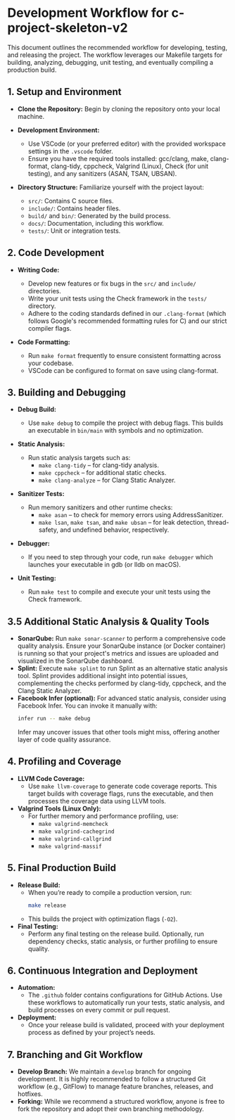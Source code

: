 # Development Workflow for c-project-skeleton-v2

This document outlines the recommended workflow for developing, testing, and releasing the project. The workflow leverages our Makefile targets for building, analyzing, debugging, unit testing, and eventually compiling a production build.

## 1. Setup and Environment

- **Clone the Repository:**
  Begin by cloning the repository onto your local machine.
- **Development Environment:**
  - Use VSCode (or your preferred editor) with the provided workspace settings in the `.vscode` folder.
  - Ensure you have the required tools installed: gcc/clang, make, clang-format, clang-tidy, cppcheck, Valgrind (Linux), Check (for unit testing), and any sanitizers (ASAN, TSAN, UBSAN).

- **Directory Structure:**
  Familiarize yourself with the project layout:
  - `src/`: Contains C source files.
  - `include/`: Contains header files.
  - `build/` and `bin/`: Generated by the build process.
  - `docs/`: Documentation, including this workflow.
  - `tests/`: Unit or integration tests.

## 2. Code Development

- **Writing Code:**
  - Develop new features or fix bugs in the `src/` and `include/` directories.
  - Write your unit tests using the Check framework in the `tests/` directory.
  - Adhere to the coding standards defined in our `.clang-format` (which follows Google's recommended formatting rules for C) and our strict compiler flags.

- **Code Formatting:**
  - Run `make format` frequently to ensure consistent formatting across your codebase.
  - VSCode can be configured to format on save using clang-format.

## 3. Building and Debugging

- **Debug Build:**
  - Use `make debug` to compile the project with debug flags. This builds an executable in `bin/main` with symbols and no optimization.
- **Static Analysis:**
  - Run static analysis targets such as:
    - `make clang-tidy` – for clang-tidy analysis.
    - `make cppcheck` – for additional static checks.
    - `make clang-analyze` – for Clang Static Analyzer.
- **Sanitizer Tests:**
  - Run memory sanitizers and other runtime checks:
    - `make asan` – to check for memory errors using AddressSanitizer.
    - `make lsan`, `make tsan`, and `make ubsan` – for leak detection, thread-safety, and undefined behavior, respectively.
- **Debugger:**
  - If you need to step through your code, run `make debugger` which launches your executable in gdb (or lldb on macOS).

- **Unit Testing:**
  - Run `make test` to compile and execute your unit tests using the Check framework.

## 3.5 Additional Static Analysis & Quality Tools

- **SonarQube:**
  Run `make sonar-scanner` to perform a comprehensive code quality analysis. Ensure your SonarQube instance (or Docker container) is running so that your project's metrics and issues are uploaded and visualized in the SonarQube dashboard.
- **Splint:**
  Execute `make splint` to run Splint as an alternative static analysis tool. Splint provides additional insight into potential issues, complementing the checks performed by clang-tidy, cppcheck, and the Clang Static Analyzer.
- **Facebook Infer (optional):**
  For advanced static analysis, consider using Facebook Infer. You can invoke it manually with:
  ```bash
  infer run -- make debug
  ```
  Infer may uncover issues that other tools might miss, offering another layer of code quality assurance.

## 4. Profiling and Coverage

- **LLVM Code Coverage:**
  - Use `make llvm-coverage` to generate code coverage reports. This target builds with coverage flags, runs the executable, and then processes the coverage data using LLVM tools.
- **Valgrind Tools (Linux Only):**
  - For further memory and performance profiling, use:
    - `make valgrind-memcheck`
    - `make valgrind-cachegrind`
    - `make valgrind-callgrind`
    - `make valgrind-massif`

## 5. Final Production Build

- **Release Build:**
  - When you’re ready to compile a production version, run:
    ```bash
    make release
    ```
  - This builds the project with optimization flags (`-O2`).
- **Final Testing:**
  - Perform any final testing on the release build. Optionally, run dependency checks, static analysis, or further profiling to ensure quality.

## 6. Continuous Integration and Deployment

- **Automation:**
  - The `.github` folder contains configurations for GitHub Actions. Use these workflows to automatically run your tests, static analysis, and build processes on every commit or pull request.
- **Deployment:**
  - Once your release build is validated, proceed with your deployment process as defined by your project’s needs.

## 7. Branching and Git Workflow

- **Develop Branch:**
  We maintain a `develop` branch for ongoing development. It is highly recommended to follow a structured Git workflow (e.g., GitFlow) to manage feature branches, releases, and hotfixes.
- **Forking:**
  While we recommend a structured workflow, anyone is free to fork the repository and adopt their own branching methodology.
